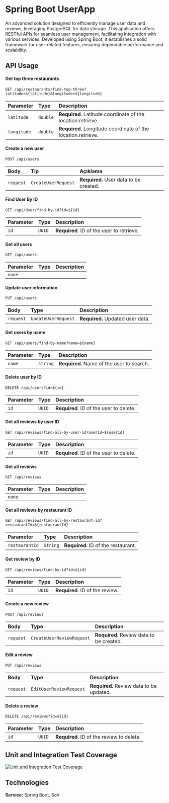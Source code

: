 
# Spring Boot UserApp

An advanced solution designed to efficiently manage user data and reviews, leveraging PostgreSQL for data storage. This application offers RESTful APIs for seamless user management, facilitating integration with various services. Developed using Spring Boot, it establishes a solid framework for user-related features, ensuring dependable performance and scalability.


## API Usage

#### Get top three restaurants

```http 
GET /api/restaurants/find-top-three?latitude=${latitude}&longitude=${longitude}
```

| Parameter | Type     | Description                       |
| :-------- | :------- | :-------------------------------- |
| `latitude`      | `double` | **Required**. Latitude coordinate of the location.retrieve.  |
|`longitude`|`double`| **Required**. Longitude coordinate of the location.retrieve.|

#### Create a new user

```http 
POST /api/users
```

| Body | Tip     | Açıklama                |
| :-------- | :------- | :------------------------- |
| `request` | `CreateUserRequest` | **Required.** User data to be created. |

#### Find User By ID

```http
GET /api/User/find-by-id?id=${id}
```

| Parameter | Type     | Description                       |
| :-------- | :------- | :-------------------------------- |
| `id`      | `UUID` | **Required**.  ID of the user to retrieve.  |

#### Get all users

```http 
GET /api/users
```

| Parameter | Type     | Description                       |
| :-------- | :------- | :------------------------- |
| `none` | | |


#### Update user information

```http 
PUT /api/users
```

| Body | Type     | Description                       |
| :-------- | :------- | :------------------------- |
| `request` | `UpdateUserRequest` | **Required.** Updated user data.|


#### Get users by name

```http 
GET /api/users/find-by-name?name=${name}
```

| Parameter | Type     | Description                       |
| :-------- | :------- | :------------------------- |
| `name` | `string` | **Required.** Name of the user to search. |

#### Delete user by ID

```http
DELETE /api/users?id=${id}
```

| Parameter | Type     | Description                       |
| :-------- | :------- | :-------------------------------- |
| `id`      | `UUID` | **Required**.  ID of the user to delete.  |


#### Get all reviews by user ID

```http
GET /api/reviews/find-all-by-user-id?userId=${userId}
```

| Parameter | Type     | Description                       |
| :-------- | :------- | :-------------------------------- |
| `id`      | `UUID` | **Required**.  ID of the user to delete.  |


#### Get all reviews

```http 
GET /api/reviews
```

| Parameter | Type     | Description                       |
| :-------- | :------- | :------------------------- |
| `none` | | |


#### Get all reviews by restaurant ID

```http
GET /api/reviews/find-all-by-restaurant-id?restaurantId=${restaurantId}
```

| Parameter | Type     | Description                       |
| :-------- | :------- | :-------------------------------- |
| `restaurantId`      | `String` | **Required**. ID of the restaurant.  |


#### Get review by ID

```http
GET /api/reviews/find-by-id?id=${id}
```

| Parameter | Type     | Description                       |
| :-------- | :------- | :-------------------------------- |
| `id`      | `UUID` | **Required**. ID of the review. |


#### Create a new review

```http 
POST /api/reviews
```

| Body | Type     | Description                       |
| :-------- | :------- | :------------------------- |
| `request` | `CreateUserReviewRequest` | **Required.** Review data to be created.|


#### Edit a review

```http 
PUT /api/reviews
```

| Body | Type     | Description                       |
| :-------- | :------- | :------------------------- |
| `request` | `EditUserReviewRequest` | **Required.** Review data to be updated.|


#### Delete a review

```http
DELETE /api/reviews?id=${id}
```

| Parameter | Type     | Description                       |
| :-------- | :------- | :-------------------------------- |
| `id`      | `UUID` | **Required**.  ID of the review to delete.  |


## Unit and Integration Test Coverage

![Unit and Integration Test Coverage](https://github.com/elifnurafsar/xxx/assets/60623941/418f512a-ab68-4814-87f0-f5a6601622e9)





## Technologies

**Service:** Spring Boot, Solr

  


